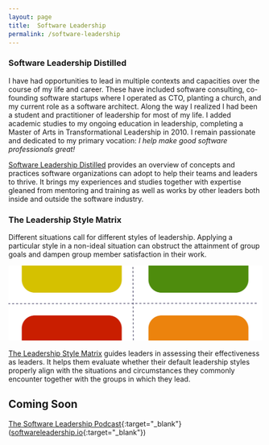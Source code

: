 ```yaml
---
layout: page
title:  Software Leadership
permalink: /software-leadership
---
```


### Software Leadership Distilled

I have had opportunities to lead in multiple contexts and capacities over the course of my life and career. These have included software consulting, co-founding software startups where I operated as CTO, planting a church, and my current role as a software architect. Along the way I realized I had been a student and practitioner of leadership for most of my life. I added academic studies to my ongoing education in leadership, completing a Master of Arts in Transformational Leadership in 2010. I remain passionate and dedicated to my primary vocation: *I help make good software professionals great!*

[Software Leadership Distilled](/software-leadership/software-leadership-distilled) provides an overview of concepts and practices software organizations can adopt to help their teams and leaders to thrive. It brings my experiences and studies together with expertise gleaned from mentoring and training as well as works by other leaders both inside and outside the software industry.

### The Leadership Style Matrix

Different situations call for different styles of leadership. Applying a particular style in a non-ideal situation can obstruct the attainment of group goals and dampen group member satisfaction in their work.

[![The Leadership Style Matrix](/assets/leadership-style-matrix-banner.jpg)](/software-leadership/leadership-style-matrix)

[The Leadership Style Matrix](/software-leadership/leadership-style-matrix) guides leaders in assessing their effectiveness as leaders. It helps them evaluate whether their default leadership styles properly align with the situations and circumstances they commonly encounter together with the groups in which they lead.

## Coming Soon

[The Software Leadership Podcast](https://softwareleadership.io){:target="_blank"} ([softwareleadership.io](https://softwareleadership.io){:target="_blank"})
